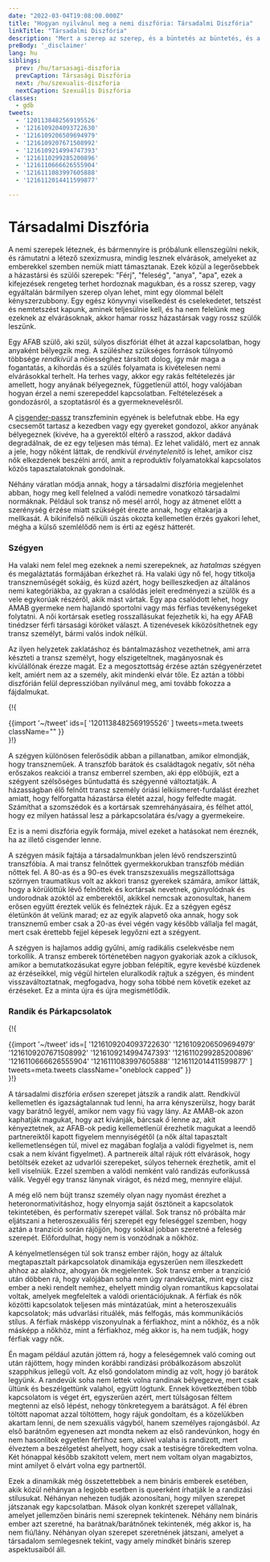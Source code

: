```yaml
---
date: "2022-03-04T19:08:00.000Z"
title: "Hogyan nyilvánul meg a nemi diszfória: Társadalmi Diszfória"
linkTitle: "Társadalmi Diszfória"
description: "Mert a szerep az szerep, és a büntetés az büntetés, és a rossz szerepben élni súlyos árat jelent."
preBody: '_disclaimer'
lang: hu
siblings:
  prev: /hu/tarsasagi-diszforia
  prevCaption: Társasági Diszfória
  next: /hu/szexualis-diszforia
  nextCaption: Szexuális Diszfória
classes:
  - gdb
tweets:
  - '1201138482569195526'
  - '1216109204093722630'
  - '1216109206509694979'
  - '1216109207671508992'
  - '1216109214994747393'
  - '1216110299285200896'
  - '1216110666626555904'
  - '1216111083997605888'
  - '1216112014411599877'

---
```


# Társadalmi Diszfória

A nemi szerepek léteznek, és bármennyire is próbálunk ellenszegülni nekik, és rámutatni a létező szexizmusra, mindig lesznek elvárások, amelyeket az emberekkel szemben nemük miatt támasztanak. Ezek közül a legerősebbek a házastársi és szülői szerepek: "Férj", "feleség", "anya", "apa", ezek a kifejezések rengeteg terhet hordoznak magukban, és a rossz szerep, vagy egyáltalán bármilyen szerep olyan lehet, mint egy ólommal bélelt kényszerzubbony. Egy egész könyvnyi viselkedést és cselekedetet, tetszést és nemtetszést kapunk, aminek teljesülnie kell, és ha nem felelünk meg ezeknek az elvárásoknak, akkor hamar rossz házastársak vagy rossz szülők leszünk.

Egy AFAB szülő, aki szül, súlyos diszfóriát élhet át azzal kapcsolatban, hogy anyaként bélyegzik meg. A szüléshez szükséges források túlnyomó többsége *rendkívül* a nőiességhez társított dolog, így már maga a fogantatás, a kihordás és a szülés folyamata is kivételesen nemi elvárásokkal terhelt. Ha terhes vagy, akkor egy rakás feltételezés jár amellett, hogy anyának bélyegeznek, függetlenül attól, hogy valójában hogyan érzel a nemi szerepeddel kapcsolatban. Feltételezések a gondozásról, a szoptatásról és a gyermeknevelésről.

A [cisgender-passz](https://en.wikipedia.org/wiki/Passing_(gender)) transzfeminin egyének is belefutnak ebbe. Ha egy csecsemőt tartasz a kezedben vagy egy gyereket gondozol, akkor anyának bélyegeznek (kivéve, ha a gyerektől eltérő a rasszod, akkor dadává degradálnak, de ez egy teljesen más téma). Ez lehet validáló, mert ez annak a jele, hogy nőként láttak, de rendkívül *érvénytelenítő* is lehet, amikor cisz nők elkezdenek beszélni arról, amit a reproduktív folyamatokkal kapcsolatos közös tapasztalatoknak gondolnak.

Néhány váratlan módja annak, hogy a társadalmi diszfória megjelenhet abban, hogy meg kell felelned a valódi nemedre vonatkozó társadalmi normáknak. Például sok transz nő mesél arról, hogy az átmenet előtt a szerénység érzése miatt szükségét érezte annak, hogy eltakarja a mellkasát. A bikinifelső nélküli úszás okozta kellemetlen érzés gyakori lehet, mégha a külső szemlélődő nem is érti az egész hátterét.

### Szégyen

Ha valaki nem felel meg ezeknek a nemi szerepeknek, az *hatalmas* szégyen és megaláztatás formájában érkezhet rá. Ha valaki úgy nő fel, hogy titkolja transznemûségét sokáig, és küzd azért, hogy beilleszkedjen az általános nemi kategóriákba, az gyakran a csalódás jeleit eredményezi a szülők és a vele egykorúak részéről, akik mást vártak. Egy apa csalódott lehet, hogy AMAB gyermeke nem hajlandó sportolni vagy más férfias tevékenységeket folytatni. A női kortársak esetleg rosszallásukat fejezhetik ki, ha egy AFAB tinédzser férfi társasági köröket választ. A tizenévesek kiközösíthetnek egy transz személyt, bármi valós indok nélkül.

Az ilyen helyzetek zaklatáshoz és bántalmazáshoz vezethetnek, ami arra készteti a transz személyt, hogy elszigeteltnek, magányosnak és kívülállónak érezze magát. Ez a megosztottság érzése aztán szégyenérzetet kelt, amiért nem az a személy, akit mindenki elvár tőle. Ez aztán a többi diszfórián felül depresszióban nyilvánul meg, ami tovább fokozza a fájdalmukat.

{!{ <div class="gutter">{{import '~/tweet' ids=[
    '1201138482569195526'
] tweets=meta.tweets className="" }}</div> }!}

A szégyen különösen felerősödik abban a pillanatban, amikor elmondják, hogy transzneműek. A transzfób barátok és családtagok negatív, sőt néha erőszakos reakciói a transz emberrel szemben, aki épp előbújik, ezt a szégyent szélsőséges bűntudattá és szégyenné változtatják. A házasságban élő felnőtt transz személy óriási lelkiismeret-furdalást érezhet amiatt, hogy felforgatta házastársa életét azzal, hogy felfedte magát. Számíthat a szomszédok és a kortársak szemrehányásaira, és félhet attól, hogy ez milyen hatással lesz a párkapcsolatára és/vagy a gyermekeire.

Ez is a nemi diszfória egyik formája, mivel ezeket a hatásokat nem éreznék, ha az illető cisgender lenne.

A szégyen másik fajtája a társadalmunkban jelen lévő rendszerszintű transzfóbia. A mai transz felnőttek gyermekkorukban transzfób médián nőttek fel. A 80-as és a 90-es évek transzszexuális megszállottsága szörnyen traumatikus volt az akkori transz gyerekek számára, amikor látták, hogy a körülöttük lévő felnőttek és kortársak nevetnek, gúnyolódnak és undorodnak azoktól az emberektől, akikkel nemcsak azonosultak, hanem erősen együtt éreztek velük és felnéztek rájuk. Ez a szégyen egész életünkön át velünk marad; ez az egyik alapvető oka annak, hogy sok transznemű ember csak a 20-as évei végén vagy később vállalja fel magát, mert csak érettebb fejjel képesek legyőzni ezt a szégyent.

A szégyen is hajlamos addig gyűlni, amíg radikális cselekvésbe nem torkollik. A transz emberek történetében nagyon gyakoriak azok a ciklusok, amikor a bemutatkozásukat egyre jobban felépítik, egyre kevésbé küzdenek az érzéseikkel, míg végül hirtelen eluralkodik rajtuk a szégyen, és mindent visszaváltoztatnak, megfogadva, hogy soha többé nem követik ezeket az érzéseket. Ez a minta újra és újra megismétlődik.

### Randik és Párkapcsolatok

{!{ <div class="gutter">{{import '~/tweet' ids=[
  '1216109204093722630'
  '1216109206509694979'
  '1216109207671508992'
  '1216109214994747393'
  '1216110299285200896'
  '1216110666626555904'
  '1216111083997605888'
  '1216112014411599877'
] tweets=meta.tweets className="oneblock capped" }}</div> }!}

A társadalmi diszfória *erősen* szerepet játszik a randik alatt. Rendkívül kellemetlen és igazságtalannak tud lenni, ha arra kényszerülsz, hogy barát vagy barátnő legyél, amikor nem vagy fiú vagy lány. Az AMAB-ok azon kaphatják magukat, hogy azt kívánják, bárcsak *ő* lenne az, akit kényeztetnek, az AFAB-ok pedig kellemetlenül érezhetik magukat a leendő partnereiktől kapott figyelem mennyiségétől (a nők által tapasztalt kellemetlenségen túl, mivel ez magában foglalja a valódi figyelmet is, nem csak a nem kívánt figyelmet). A partnereik által rájuk rótt elvárások, hogy betöltsék ezeket az udvarlói szerepeket, súlyos tehernek érezhetik, amit el kell viselniük. Ezzel szemben a valódi nemként való randizás euforikussá válik. Vegyél egy transz lánynak virágot, és nézd meg, mennyire elájul.

A még elő nem bújt transz személy olyan nagy nyomást érezhet a heteronormativitáshoz, hogy elnyomja saját ösztöneit a kapcsolatok tekintetében, és performatív szerepet vállal. Sok transz nő próbálta már eljátszani a heteroszexuális férj szerepét egy feleséggel szemben, hogy aztán a tranzíció során rájöjjön, hogy sokkal jobban szeretné a feleség szerepét. Előfordulhat, hogy nem is vonzódnak a nőkhöz.

A kényelmetlenségen túl sok transz ember rájön, hogy az általuk megtapasztalt párkapcsolatok dinamikája egyszerűen nem illeszkedett ahhoz az alakhoz, ahogyan ők megjelentek. Sok transz ember a tranzíció után döbben rá, hogy valójában soha nem úgy randevúztak, mint egy cisz ember a neki rendelt nemhez, ehelyett mindig olyan romantikus kapcsolatai voltak, amelyek megfeleltek a valódi orientációjuknak. A férfiak és nők közötti kapcsolatok teljesen más mintázatúak, mint a heteroszexuális kapcsolatok; más udvarlási rituálék, más felfogás, más kommunikációs stílus. A férfiak másképp viszonyulnak a férfiakhoz, mint a nőkhöz, és a nők másképp a nőkhöz, mint a férfiakhoz, még akkor is, ha nem tudják, hogy férfiak vagy nők.

Én magam például azután jöttem rá, hogy a feleségemnek való coming out után rájöttem, hogy minden korábbi randizási próbálkozásom abszolút szapphikus jellegű volt. Az első gondolatom mindig az volt, hogy jó barátok legyünk. A randevúk soha nem lettek volna randinak bélyegezve, mert csak ültünk és beszélgettünk valahol, együtt lógtunk. Ennek következtében több kapcsolatom is véget ért, egyszerűen azért, mert túlságosan féltem megtenni az első lépést, nehogy tönkretegyem a barátságot. A fél ébren töltött napomat azzal töltöttem, hogy rájuk gondoltam, és a közelükben akartam lenni, de nem szexuális vágyból, hanem személyes rajongásból. Az első barátnőm egyenesen azt mondta nekem az első randevúnkon, hogy én nem hasonlítok egyetlen férfihoz sem, akivel valaha is randizott, mert élveztem a beszélgetést ahelyett, hogy csak a testiségre törekedtem volna. Két hónappal később szakított velem, mert nem voltam olyan magabiztos, mint amilyet ő elvárt volna egy partnertől.

Ezek a dinamikák még összetettebbek a nem bináris emberek esetében, akik közül néhányan a legjobb esetben is queerként írhatják le a randizási stílusukat. Néhányan nehezen tudják azonosítani, hogy milyen szerepet játszanak egy kapcsolatban. Mások olyan konkrét szerepet vállalnak, amelyet jellemzően bináris nemi szerepnek tekintenek. Néhány nem bináris ember azt szeretné, ha barátnak/barátnőnek tekintenék, még akkor is, ha nem fiú/lány. Néhányan olyan szerepet szeretnének játszani, amelyet a társadalom semlegesnek tekint, vagy amely mindkét bináris szerep aspektusaiból áll.
